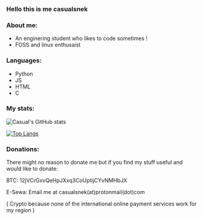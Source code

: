 ### Hello this is me casualsnek

### About me:
- An enginering student who likes to code sometimes !
- FOSS and linux enthusaist

### Languages:
- Python
- JS
- HTML
- C

### My stats:
![Casual's GitHub stats](https://github-readme-stats.vercel.app/api?username=casualsnek&count_private=true&theme=dracula)

[![Top Langs](https://github-readme-stats.vercel.app/api/top-langs/?username=casualsnek&count_private=true&layout=compact)](https://github.com/anuraghazra/github-readme-stats)

### Donations:
There might no reason to donate me but if you find my stuff useful and would like to donate:


BTC: 12jVCrGxvQeHpJXxq3CoUptijCYvNMHbJX


E-Sewa: Email me at casualsnek(at)protonmail(dot)com


( Crypto because none of the international online payment services work for my region )
